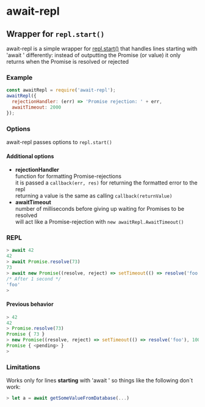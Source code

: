 # await-repl
## Wrapper for `repl.start()`

await-repl is a simple wrapper for [repl.start()](https://nodejs.org/api/repl.html#repl_repl_start_options) that handles lines starting with 'await ' differently: instead of outputting the Promise (or value) it only returns when the Promise is resolved or rejected

### Example
```javascript
const awaitRepl = require('await-repl');
awaitRepl({
  rejectionHandler: (err) => 'Promise rejection: ' + err,
  awaitTimeout: 2000
});
```

### Options
await-repl passes options to `repl.start()`  
#### Additional options
- __rejectionHandler__  
  function for formatting Promise-rejections  
  it is passed a `callback(err, res)` for returning the formatted error to the repl  
  returning a value is the same as calling `callback(returnValue)`
- __awaitTimeout__  
  number of milliseconds before giving up waiting for Promises to be resolved  
  will act like a Promise-rejection with `new awaitRepl.AwaitTimeout()`

### REPL
```javascript
> await 42
42
> await Promise.resolve(73)
73
> await new Promise((resolve, reject) => setTimeout(() => resolve('foo'), 1000))
/* After 1 second */
'foo'
>
```

#### Previous behavior
```javascript
> 42
42
> Promise.resolve(73)
Promise { 73 }
> new Promise((resolve, reject) => setTimeout(() => resolve('foo'), 1000))
Promise { <pending> }
>
```

### Limitations
Works only for lines __starting__ with 'await ' so things like the following don´t work:
```javascript
> let a = await getSomeValueFromDatabase(...)
```
